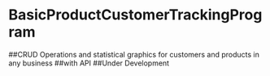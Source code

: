 # BasicProductCustomerTrackingProgram

##CRUD Operations and statistical graphics for customers and products in any business
##with API
##Under Development
